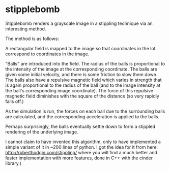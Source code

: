 stipplebomb
===========

Stipplebomb renders a grayscale image in a stippling technique via an
interesting method.

The method is as follows:

A rectangular field is mapped to the image so that coordinates in the
lot correspond to coordinates in the image.

"Balls" are introduced into the field.  The radius of the balls is
proportional to the intensity of the image at the corresponding coordinate.
The balls are given some initial velocity, and there is some friction to
slow them down.  The balls also have a repulsive magnetic field which varies in strength that is again proportional to the radius of the ball
(and to the image intensity at the ball's corresponding image coordinate).
The force of this repulsive magnetic field diminishes with the square of
the distance (so very rapidly falls off.)

As the simulation is run, the forces on each ball due to the surrounding
balls are calculated, and the corresponding acceleration is applied to the
balls.

Perhaps surprisingly, the balls eventually settle down to form a stippled
rendering of the underlying image.

I cannot claim to have invented this algorithm, only to have implemented
a simple variant of it in ~200 lines of python.  I got the idea for it
from here: http://roberthodgin.com/stippling/  where you will find  a much
better and faster implementation with more features, done in C++ with the
cinder library.) 

